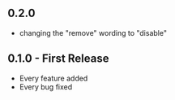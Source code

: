 ## 0.2.0
* changing the "remove" wording to "disable"

## 0.1.0 - First Release
* Every feature added
* Every bug fixed
